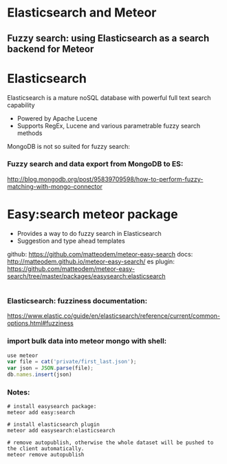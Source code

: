 # Elasticsearch and Meteor

## Fuzzy search: using Elasticsearch as a search backend for Meteor

# Elasticsearch

Elasticsearch is a mature noSQL database with powerful full text search capability
- Powered by Apache Lucene
- Supports RegEx, Lucene and various parametrable fuzzy search methods

MongoDB is not so suited for fuzzy search:
### Fuzzy search and data export from MongoDB to ES:
http://blog.mongodb.org/post/95839709598/how-to-perform-fuzzy-matching-with-mongo-connector

# Easy:search meteor package

- Provides a way to do fuzzy search in Elasticsearch
- Suggestion and type ahead templates


github: https://github.com/matteodem/meteor-easy-search
docs: http://matteodem.github.io/meteor-easy-search/
es plugin: https://github.com/matteodem/meteor-easy-search/tree/master/packages/easysearch:elasticsearch

# 

### Elasticsearch: fuzziness documentation:
https://www.elastic.co/guide/en/elasticsearch/reference/current/common-options.html#fuzziness

### import bulk data into meteor mongo with shell:

```javascript
use meteor
var file = cat('private/first_last.json');
var json = JSON.parse(file);
db.names.insert(json)
```

### Notes:

```shell
# install easysearch package:
meteor add easy:search

# install elasticsearch plugin
meteor add easysearch:elasticsearch

# remove autopublish, otherwise the whole dataset will be pushed to the client automatically.
meteor remove autopublish
```

